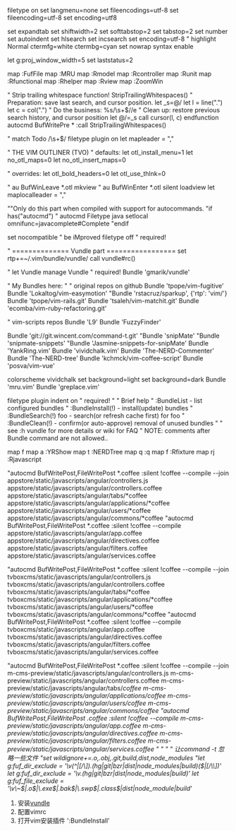 filetype on
set langmenu=none
set fileencodings=utf-8
set fileencoding=utf-8
set encoding=utf8

set expandtab
set shiftwidth=2
set softtabstop=2
set tabstop=2
set number
set autoindent
set hlsearch
set incsearch
set encoding=utf-8
" highlight Normal ctermfg=white ctermbg=cyan
set nowrap
syntax enable

let g:proj_window_width=5
set laststatus=2


map <C-T> :FufFile<CR>
map <C-E> :MRU<CR>
map <C-S-M> :Rmodel<CR>
map <C-S-C> :Rcontroller<CR>
map <C-S-U> :Runit<CR>
map <C-S-L> :Rfunctional<CR>
map <C-H> :Rhelper<CR>
map <C-V> :Rview<CR>
map <C-J> :ZoomWin<CR>


" Strip trailing whitespace
function! <SID>StripTrailingWhitespaces()
    " Preparation: save last search, and cursor position.
    let _s=@/
    let l = line(".")
    let c = col(".")
    " Do the business:
    %s/\s\+$//e
    " Clean up: restore previous search history, and cursor position
    let @/=_s
    call cursor(l, c)
endfunction
autocmd BufWritePre * :call <SID>StripTrailingWhitespaces()

" match Todo /\s\+$/
filetype plugin on
let mapleader = ","


" THE VIM OUTLINER (TVO)
" defaults:
let otl_install_menu=1
let no_otl_maps=0
let no_otl_insert_maps=0

" overrides:
let otl_bold_headers=0
let otl_use_thlnk=0

" au BufWinLeave *.otl mkview
" au BufWinEnter *.otl silent loadview
let maplocalleader = ","

""Only do this part when compiled with support for autocommands.
"if has("autocmd")
"  autocmd Filetype java setlocal omnifunc=javacomplete#Complete
"endif


set nocompatible               " be iMproved
filetype off                   " required!




" ============== Vundle part =================
set rtp+=~/.vim/bundle/vundle/
call vundle#rc()

" let Vundle manage Vundle
" required!
Bundle 'gmarik/vundle'

" My Bundles here:
"
" original repos on github
Bundle 'tpope/vim-fugitive'
Bundle 'Lokaltog/vim-easymotion'
"Bundle 'rstacruz/sparkup', {'rtp': 'vim/'}
Bundle 'tpope/vim-rails.git'
Bundle 'tsaleh/vim-matchit.git'
Bundle 'ecomba/vim-ruby-refactoring.git'

" vim-scripts repos
Bundle 'L9'
Bundle 'FuzzyFinder'

Bundle 'git://git.wincent.com/command-t.git'
"Bundle 'snipMate'
"Bundle 'snipmate-snippets'
"Bundle 'Jasmine-snippets-for-snipMate'
Bundle 'YankRing.vim'
Bundle 'vividchalk.vim'
Bundle 'The-NERD-Commenter'
Bundle 'The-NERD-tree'
Bundle 'kchmck/vim-coffee-script'
Bundle 'posva/vim-vue'

colorscheme vividchalk
set background=light
set background=dark
Bundle 'mru.vim'
Bundle 'greplace.vim'

filetype plugin indent on     " required!
"
" Brief help
" :BundleList          - list configured bundles
" :BundleInstall(!)    - install(update) bundles
" :BundleSearch(!) foo - search(or refresh cache first) for foo
" :BundleClean(!)      - confirm(or auto-approve) removal of unused bundles
"
" see :h vundle for more details or wiki for FAQ
" NOTE: comments after Bundle command are not allowed..


map <S-F> <Leader><Leader>f
map <Leader>a :YRShow<CR>
map <Leader>t :NERDTree<CR>
map <Leader>q :q<CR>
map <Leader>f :Rfixture<CR>
map <Leader>rj :Rjavascript<CR>

"autocmd BufWritePost,FileWritePost *.coffee :silent !coffee --compile --join appstore/static/javascripts/angular/controllers.js appstore/static/javascripts/angular/controllers.coffee appstore/static/javascripts/angular/tabs/*coffee appstore/static/javascripts/angular/applications/*coffee appstore/static/javascripts/angular/users/*coffee appstore/static/javascripts/angular/commons/*coffee
"autocmd BufWritePost,FileWritePost *.coffee :silent !coffee --compile appstore/static/javascripts/angular/app.coffee appstore/static/javascripts/angular/directives.coffee appstore/static/javascripts/angular/filters.coffee appstore/static/javascripts/angular/services.coffee

"autocmd BufWritePost,FileWritePost *.coffee :silent !coffee --compile --join tvboxcms/static/javascripts/angular/controllers.js tvboxcms/static/javascripts/angular/controllers.coffee tvboxcms/static/javascripts/angular/tabs/*coffee tvboxcms/static/javascripts/angular/applications/*coffee tvboxcms/static/javascripts/angular/users/*coffee tvboxcms/static/javascripts/angular/commons/*coffee
"autocmd BufWritePost,FileWritePost *.coffee :silent !coffee --compile tvboxcms/static/javascripts/angular/app.coffee tvboxcms/static/javascripts/angular/directives.coffee tvboxcms/static/javascripts/angular/filters.coffee tvboxcms/static/javascripts/angular/services.coffee

"autocmd BufWritePost,FileWritePost *.coffee :silent !coffee --compile --join m-cms-preview/static/javascripts/angular/controllers.js m-cms-preview/static/javascripts/angular/controllers.coffee m-cms-preview/static/javascripts/angular/tabs/*coffee m-cms-preview/static/javascripts/angular/applications/*coffee m-cms-preview/static/javascripts/angular/users/*coffee m-cms-preview/static/javascripts/angular/commons/*coffee
"autocmd BufWritePost,FileWritePost *.coffee :silent !coffee --compile m-cms-preview/static/javascripts/angular/app.coffee m-cms-preview/static/javascripts/angular/directives.coffee m-cms-preview/static/javascripts/angular/filters.coffee m-cms-preview/static/javascripts/angular/services.coffee
"
"
"
" 让command -t 忽略一些文件
"set wildignore+=*.o,*.obj,.git,build,dist,node_modules
"let g:fuf_dir_exclude = '\v(^|[/\\])\.(hg|git|bzr|dist|node_modules|build)($|[/\\])'
let g:fuf_dir_exclude = '\v.(hg|git|bzr|dist|node_modules|build)'
let g:fuf_file_exclude = '\v\~$|\.o$|\.exe$|\.bak$|\.swp$|\.class$|dist*|node_module*|build*'


1. 安装[vundle](https://github.com/VundleVim/Vundle.vim)
2. 配置vimrc
3. 打开vim安装插件
':BundleInstall'
